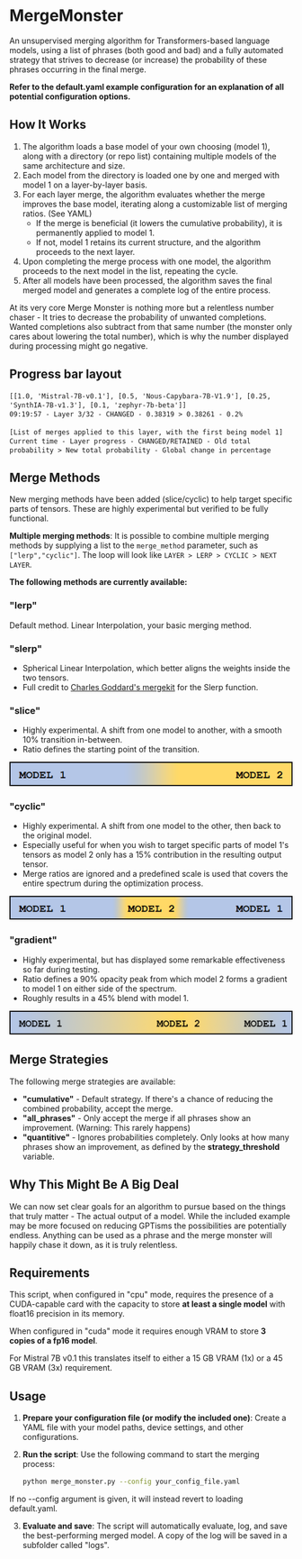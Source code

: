 # MergeMonster
An unsupervised merging algorithm for Transformers-based language models, using a list of phrases (both good and bad) and a fully automated strategy that strives to decrease (or increase) the probability of these phrases occurring in the final merge.

**Refer to the default.yaml example configuration for an explanation of all potential configuration options.**

## How It Works

1. The algorithm loads a base model of your own choosing (model 1), along with a directory (or repo list) containing multiple models of the same architecture and size.
2. Each model from the directory is loaded one by one and merged with model 1 on a layer-by-layer basis.
3. For each layer merge, the algorithm evaluates whether the merge improves the base model, iterating along a customizable list of merging ratios. (See YAML)
   - If the merge is beneficial (it lowers the cumulative probability), it is permanently applied to model 1.
   - If not, model 1 retains its current structure, and the algorithm proceeds to the next layer.
4. Upon completing the merge process with one model, the algorithm proceeds to the next model in the list, repeating the cycle.
5. After all models have been processed, the algorithm saves the final merged model and generates a complete log of the entire process.

At its very core Merge Monster is nothing more but a relentless number chaser - It tries to decrease the probability of unwanted completions. Wanted completions also subtract from that same number (the monster only cares about lowering the total number), which is why the number displayed during processing might go negative.

## Progress bar layout
```
[[1.0, 'Mistral-7B-v0.1'], [0.5, 'Nous-Capybara-7B-V1.9'], [0.25, 'SynthIA-7B-v1.3'], [0.1, 'zephyr-7b-beta']]
09:19:57 - Layer 3/32 - CHANGED - 0.38319 > 0.38261 - 0.2%

[List of merges applied to this layer, with the first being model 1]
Current time - Layer progress - CHANGED/RETAINED - Old total probability > New total probability - Global change in percentage
```
## Merge Methods

New merging methods have been added (slice/cyclic) to help target specific parts of tensors. These are highly experimental but verified to be fully functional.

**Multiple merging methods**: It is possible to combine multiple merging methods by supplying a list to the `merge_method` parameter, such as `["lerp","cyclic"]`. The loop will look like `LAYER > LERP > CYCLIC > NEXT LAYER`.

**The following methods are currently available:**

### "lerp"

Default method. Linear Interpolation, your basic merging method.

### "slerp"

- Spherical Linear Interpolation, which better aligns the weights inside the two tensors.
- Full credit to [Charles Goddard's mergekit](https://github.com/cg123/mergekit) for the Slerp function.

### "slice"

- Highly experimental. A shift from one model to another, with a smooth 10% transition in-between.
- Ratio defines the starting point of the transition.

![Slice](images/slice.png?raw=true "Slice")

### "cyclic"

- Highly experimental. A shift from one model to the other, then back to the original model.
- Especially useful for when you wish to target specific parts of model 1's tensors as model 2 only has a 15% contribution in the resulting output tensor.
- Merge ratios are ignored and a predefined scale is used that covers the entire spectrum during the optimization process.

![Cyclic](images/cyclic.png?raw=true "Cyclic")

### "gradient"

- Highly experimental, but has displayed some remarkable effectiveness so far during testing.
- Ratio defines a 90% opacity peak from which model 2 forms a gradient to model 1 on either side of the spectrum.
- Roughly results in a 45% blend with model 1.

![Gradient](images/gradient.png?raw=true "Gradient")

## Merge Strategies

The following merge strategies are available:

- **"cumulative"** - Default strategy. If there's a chance of reducing the combined probability, accept the merge.
- **"all_phrases"** - Only accept the merge if all phrases show an improvement. (Warning: This rarely happens)
- **"quantitive"** - Ignores probabilities completely. Only looks at how many phrases show an improvement, as defined by the **strategy_threshold** variable.

## Why This Might Be A Big Deal

We can now set clear goals for an algorithm to pursue based on the things that truly matter - The actual output of a model. While the included example may be more focused on reducing GPTisms the possibilities are potentially endless. Anything can be used as a phrase and the merge monster will happily chase it down, as it is truly relentless.

## Requirements

This script, when configured in "cpu" mode, requires the presence of a CUDA-capable card with the capacity to store **at least a single model** with float16 precision in its memory.

When configured in "cuda" mode it requires enough VRAM to store **3 copies of a fp16 model**.

For Mistral 7B v0.1 this translates itself to either a 15 GB VRAM (1x) or a 45 GB VRAM (3x) requirement.

## Usage

1. **Prepare your configuration file (or modify the included one)**: Create a YAML file with your model paths, device settings, and other configurations.
2. **Run the script**: Use the following command to start the merging process:

    ```bash
    python merge_monster.py --config your_config_file.yaml
    ```
If no --config argument is given, it will instead revert to loading default.yaml.

3. **Evaluate and save**: The script will automatically evaluate, log, and save the best-performing merged model. A copy of the log will be saved in a subfolder called "logs".
